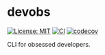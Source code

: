 # devobs

[![License: MIT](https://img.shields.io/badge/License-MIT-yellow.svg)](https://opensource.org/licenses/MIT)
[![CI](https://github.com/lasuillard/devobs/actions/workflows/ci.yaml/badge.svg)](https://github.com/lasuillard/devobs/actions/workflows/ci.yaml)
[![codecov](https://codecov.io/gh/lasuillard/devobs/graph/badge.svg?token=VlANvU6qUC)](https://codecov.io/gh/lasuillard/devobs)

CLI for obsessed developers.

